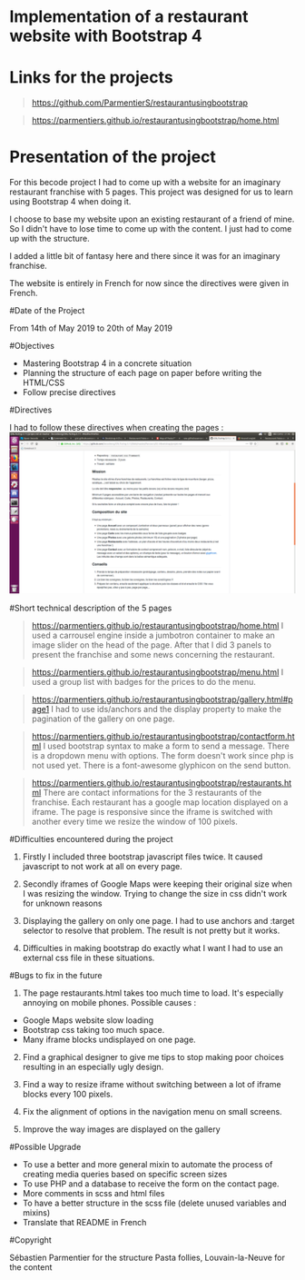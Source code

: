 # Implementation of a restaurant website with Bootstrap 4

# Links for the projects

> https://github.com/ParmentierS/restaurantusingbootstrap

> https://parmentiers.github.io/restaurantusingbootstrap/home.html

# Presentation of the project

For this becode project I had to come up with a website for an imaginary restaurant franchise with 5 pages. 
This project was designed for us to learn using Bootstrap 4 when doing it.

I choose to base my website upon an existing restaurant of a friend of mine.
So I didn't have to lose time to come up with the content.
I just had to come up with the structure.

I added a little bit of fantasy here and there since it was for an imaginary franchise.

The website is entirely in French for now since the directives were given in French.

#Date of the Project

From 14th of May 2019 to 20th of May 2019

#Objectives 

- Mastering Bootstrap 4 in a concrete situation
- Planning the structure of each page on paper before writing the HTML/CSS
- Follow precise directives

#Directives

I had to follow these directives when creating the pages :
 ![Directives of a becode project in french](assets/img/consignes.png)

#Short technical description of the 5 pages

> https://parmentiers.github.io/restaurantusingbootstrap/home.html
I used a carrousel engine inside a jumbotron container to make an image slider on the head of the page.
After that I did 3 panels to present the franchise and some news concerning the restaurant.

> https://parmentiers.github.io/restaurantusingbootstrap/menu.html
I used a group list with badges for the prices to do the menu.

> https://parmentiers.github.io/restaurantusingbootstrap/gallery.html#page1
I had to use ids/anchors and the display property to make the pagination of the gallery on one page.

> https://parmentiers.github.io/restaurantusingbootstrap/contactform.html
I used bootstrap syntax to make a form to send a message.
There is a dropdown menu with options.
The form doesn't work since php is not used yet.
There is a font-awesome glyphicon on the send button.

> https://parmentiers.github.io/restaurantusingbootstrap/restaurants.html
There are contact informations for the 3 restaurants of the franchise.
Each restaurant has a google map location displayed on a iframe.
The page is responsive since the iframe is switched  with another every time we resize the window of 100 pixels. 


#Difficulties encountered during the project

1. Firstly I included three bootstrap javascript files twice. 
It caused javascript to not work at all on every page.

2. Secondly iframes of Google Maps were keeping their original size when I was resizing the window.
Trying to change the size in css didn't work for unknown reasons

3. Displaying the gallery on only one page.
I had to use anchors and :target selector to resolve that problem.
The result is not pretty but it works.

4. Difficulties in making bootstrap do exactly what I want 
I had to use an external css file in these situations.

#Bugs to fix in the future

1. The page restaurants.html takes too much time to load.
It's especially annoying on mobile phones.
Possible causes : 
- Google Maps website slow loading 
- Bootstrap css taking too much space.
- Many iframe blocks undisplayed on one page.

2. Find a graphical designer to give me tips to stop making poor choices resulting in an especially ugly design.

3. Find a way to resize iframe without switching between a lot of iframe blocks every 100 pixels.

4. Fix the alignment of options in the navigation menu on small screens.

5. Improve the way images are displayed on the gallery

#Possible Upgrade

- To use a better and more general mixin to automate the process of creating media queries based on specific screen sizes
- To use PHP and a database to receive the form on the contact page.
- More comments in scss and html files
- To have a better structure in the scss file (delete unused variables and mixins)
- Translate that README in French

#Copyright 

Sébastien Parmentier for the structure
Pasta follies, Louvain-la-Neuve for the content





